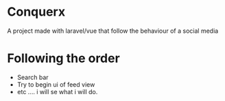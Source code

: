 # Conquerx
A project made with laravel/vue that follow the behaviour of a social media
<h1>Following the order</h1>
<ul>
   <li>Search bar</li> 
  <li>Try to begin ui of feed view </li>
  <li>etc .... i will se what i will do.</li>  
</ul>
